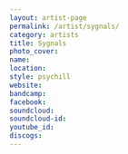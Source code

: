 ```yaml
---
layout: artist-page
permalink: /artist/sygnals/
category: artists
title: Sygnals
photo_cover: 
name: 
location: 
style: psychill
website: 
bandcamp: 
facebook: 
soundcloud: 
soundcloud-id: 
youtube_id: 
discogs: 
---
```

